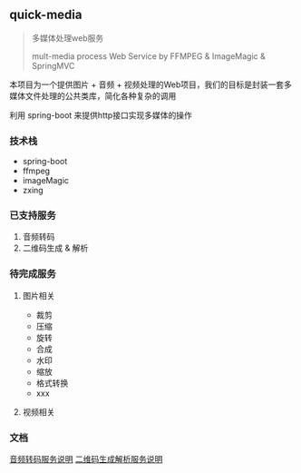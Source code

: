 ## quick-media
> 多媒体处理web服务
>
> mult-media process Web Service by FFMPEG & ImageMagic & SpringMVC
 
本项目为一个提供图片 + 音频 + 视频处理的Web项目，我们的目标是封装一套多媒体文件处理的公共类库，简化各种复杂的调用

利用 spring-boot 来提供http接口实现多媒体的操作


### 技术栈

- spring-boot 
- ffmpeg
- imageMagic
- zxing


### 已支持服务

1. 音频转码
2. 二维码生成 & 解析


### 待完成服务

1. 图片相关
    
    - 裁剪
    - 压缩
    - 旋转
    - 合成
    - 水印
    - 缩放
    - 格式转换
    - xxx
    
2. 视频相关


### 文档

[音频转码服务说明](doc/audio.md)
[二维码生成解析服务说明](doc/qrcode.md)